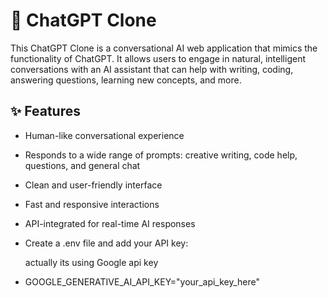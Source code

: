 # 💬 ChatGPT Clone

This ChatGPT Clone is a conversational AI web application that mimics the functionality of ChatGPT. It allows users to engage in natural, intelligent conversations with an AI assistant that can help with writing, coding, answering questions, learning new concepts, and more.

## ✨ Features

- Human-like conversational experience  
- Responds to a wide range of prompts: creative writing, code help, questions, and general chat  
- Clean and user-friendly interface  
- Fast and responsive interactions  
- API-integrated for real-time AI responses

- Create a .env file and add your API key:

  actually its using Google api key
-
  GOOGLE_GENERATIVE_AI_API_KEY="your_api_key_here"
